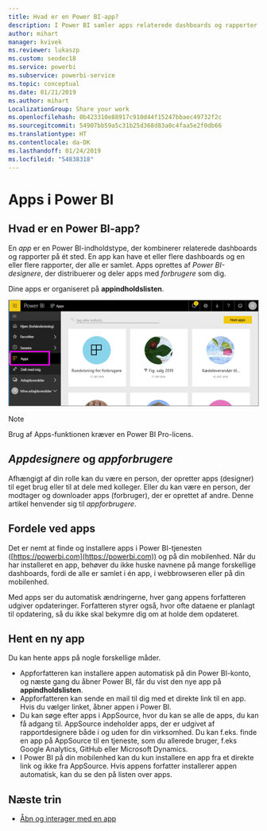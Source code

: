 ```yaml
---
title: Hvad er en Power BI-app?
description: I Power BI samler apps relaterede dashboards og rapporter på ét sted.
author: mihart
manager: kvivek
ms.reviewer: lukaszp
ms.custom: seodec18
ms.service: powerbi
ms.subservice: powerbi-service
ms.topic: conceptual
ms.date: 01/21/2019
ms.author: mihart
LocalizationGroup: Share your work
ms.openlocfilehash: 0b423310e88917c910d44f15247bbaec49732f2c
ms.sourcegitcommit: 54907bb59a5c31b25d368d83a0c4faa5e2f0db66
ms.translationtype: HT
ms.contentlocale: da-DK
ms.lasthandoff: 01/24/2019
ms.locfileid: "54838318"
---
```

# <a name="apps-in-power-bi"></a>Apps i Power BI
## <a name="what-is-a-power-bi-app"></a>Hvad er en Power BI-app?
En *app* er en Power BI-indholdstype, der kombinerer relaterede dashboards og rapporter på ét sted. En app kan have et eller flere dashboards og en eller flere rapporter, der alle er samlet. Apps oprettes af *Power BI-designere*, der distribuerer og deler apps med *forbrugere* som dig. 

Dine apps er organiseret på **appindholdslisten**.

![Apps i Power BI](./media/end-user-apps/power-bi-apps-nav.png)

> [!NOTE]
> Brug af Apps-funktionen kræver en Power BI Pro-licens. <!-- add link to how to figure out your license -->

## <a name="app-designers-and-app-consumers"></a>***Appdesignere*** og ***appforbrugere***
Afhængigt af din rolle kan du være en person, der opretter apps (designer) til eget brug eller til at dele med kolleger. Eller du kan være en person, der modtager og downloader apps (forbruger), der er oprettet af andre. Denne artikel henvender sig til *appforbrugere*.

## <a name="advantages-of-apps"></a>Fordele ved apps
Det er nemt at finde og installere apps i Power BI-tjenesten ([https://powerbi.com](https://powerbi.com)) og på din mobilenhed. Når du har installeret en app, behøver du ikke huske navnene på mange forskellige dashboards, fordi de alle er samlet i én app, i webbrowseren eller på din mobilenhed.

Med apps ser du automatisk ændringerne, hver gang appens forfatteren udgiver opdateringer. Forfatteren styrer også, hvor ofte dataene er planlagt til opdatering, så du ikke skal bekymre dig om at holde dem opdateret. 

<!-- add conceptual art -->
## <a name="get-a-new-app"></a>Hent en ny app
Du kan hente apps på nogle forskellige måder. 
- Appforfatteren kan installere appen automatisk på din Power BI-konto, og næste gang du åbner Power BI, får du vist den nye app på **appindholdslisten**. 
- Appforfatteren kan sende en mail til dig med et direkte link til en app. Hvis du vælger linket, åbner appen i Power BI.
- Du kan søge efter apps i AppSource, hvor du kan se alle de apps, du kan få adgang til. AppSource indeholder apps, der er udgivet af rapportdesignere både i og uden for din virksomhed. Du kan f.eks. finde en app på AppSource til en tjeneste, som du allerede bruger, f.eks Google Analytics, GitHub eller Microsoft Dynamics. 
- I Power BI på din mobilenhed kan du kun installere en app fra et direkte link og ikke fra AppSource. Hvis appens forfatter installerer appen automatisk, kan du se den på listen over apps.


## <a name="next-step"></a>Næste trin
* [Åbn og interager med en app](end-user-app-view.md)

